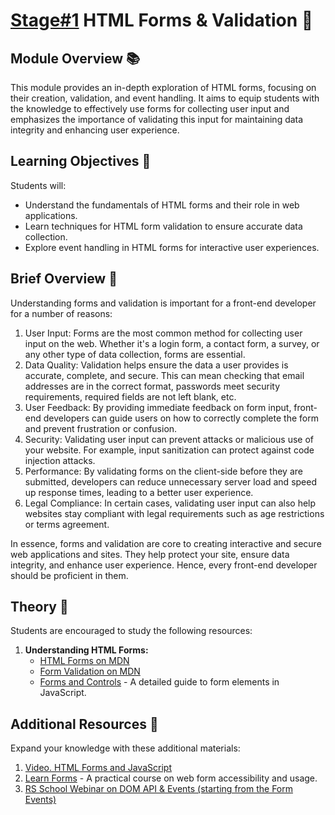 # [Stage#1](../../) HTML Forms & Validation 📝

## Module Overview 📚

This module provides an in-depth exploration of HTML forms, focusing on their creation, validation, and event handling. It aims to equip students with the knowledge to effectively use forms for collecting user input and emphasizes the importance of validating this input for maintaining data integrity and enhancing user experience.

## Learning Objectives 🎯

Students will:

- Understand the fundamentals of HTML forms and their role in web applications.
- Learn techniques for HTML form validation to ensure accurate data collection.
- Explore event handling in HTML forms for interactive user experiences.

## Brief Overview 📑

Understanding forms and validation is important for a front-end developer for a number of reasons:

1. User Input: Forms are the most common method for collecting user input on the web. Whether it's a login form, a contact form, a survey, or any other type of data collection, forms are essential.
2. Data Quality: Validation helps ensure the data a user provides is accurate, complete, and secure. This can mean checking that email addresses are in the correct format, passwords meet security requirements, required fields are not left blank, etc.
3. User Feedback: By providing immediate feedback on form input, front-end developers can guide users on how to correctly complete the form and prevent frustration or confusion.
4. Security: Validating user input can prevent attacks or malicious use of your website. For example, input sanitization can protect against code injection attacks.
5. Performance: By validating forms on the client-side before they are submitted, developers can reduce unnecessary server load and speed up response times, leading to a better user experience.
6. Legal Compliance: In certain cases, validating user input can also help websites stay compliant with legal requirements such as age restrictions or terms agreement.

In essence, forms and validation are core to creating interactive and secure web applications and sites. They help protect your site, ensure data integrity, and enhance user experience. Hence, every front-end developer should be proficient in them.

## Theory 📖

Students are encouraged to study the following resources:

1. **Understanding HTML Forms:**
   - [HTML Forms on MDN](https://developer.mozilla.org/en-US/docs/Learn/Forms)
   - [Form Validation on MDN](https://developer.mozilla.org/en-US/docs/Learn/Forms/Form_validation)
   - [Forms and Controls](https://javascript.info/forms-controls) - A detailed guide to form elements in JavaScript.

## Additional Resources 📘

Expand your knowledge with these additional materials:

1. [Video. HTML Forms and JavaScript](https://www.youtube.com/watch?v=ikR9DsGMUMc)
2. [Learn Forms](https://web.dev/learn/forms/) - A practical course on web form accessibility and usage.
3. [RS School Webinar on DOM API & Events (starting from the Form Events)](https://youtube.com/watch?v=pcmL9apdlMo&list=PLzLiprpVuH8e1YNSEXMtjOuB1uxqQLYED&t=2232s)
